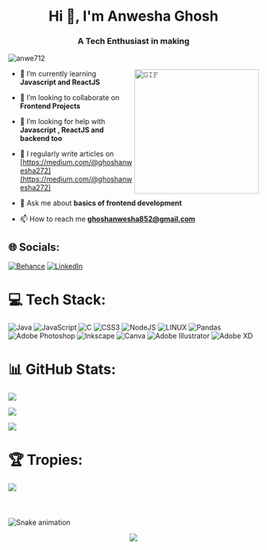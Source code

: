 <h1 align="center">Hi 👋, I'm Anwesha Ghosh</h1>
<h3 align="center">A Tech Enthusiast in making</h3>

<p align="left"> <img src="https://komarev.com/ghpvc/?username=anwe712&label=Profile%20views&color=0e75b6&style=flat" alt="anwe712" /> </p>

<!-- 
<p align="left"> <a href="https://github.com/ryo-ma/github-profile-trophy">
<img src="https://github-profile-trophy.vercel.app/?username=anwe712" alt="anwe712" /></a> </p> -->

<img align="right" height="250" alt="𝙶𝙸𝙵" src="https://repository-images.githubusercontent.com/462900780/0a10af70-6cbf-46df-9071-0ff586a3b1d6" style="max-width: 100%; display: inline-block;" data-target="animated-image.originalImage">


- 🌱 I’m currently learning **Javascript and ReactJS**

- 👯 I’m looking to collaborate on **Frontend Projects**

- 🤝 I’m looking for help with **Javascript , ReactJS and backend too**

- 📝 I regularly write articles on [https://medium.com/@ghoshanwesha272](https://medium.com/@ghoshanwesha272)

- 💬 Ask me about **basics of frontend development**

- 📫 How to reach me **ghoshanwesha852@gmail.com**



## 🌐 Socials:
[![Behance](https://img.shields.io/badge/Behance-1769ff?logo=behance&logoColor=white)](https://behance.net/anweshaghosh3) [![LinkedIn](https://img.shields.io/badge/LinkedIn-%230077B5.svg?logo=linkedin&logoColor=white)](https://linkedin.com/in/anweshaghosh272) 

# 💻 Tech Stack:
![Java](https://img.shields.io/badge/java-%23ED8B00.svg?style=for-the-badge&logo=java&logoColor=white) ![JavaScript](https://img.shields.io/badge/javascript-%23323330.svg?style=for-the-badge&logo=javascript&logoColor=%23F7DF1E) ![C](https://img.shields.io/badge/c-%2300599C.svg?style=for-the-badge&logo=c&logoColor=white) ![CSS3](https://img.shields.io/badge/css3-%231572B6.svg?style=for-the-badge&logo=css3&logoColor=white) ![NodeJS](https://img.shields.io/badge/node.js-6DA55F?style=for-the-badge&logo=node.js&logoColor=white) ![LINUX](https://img.shields.io/badge/Linux-FCC624?style=for-the-badge&logo=linux&logoColor=black) ![Pandas](https://img.shields.io/badge/pandas-%23150458.svg?style=for-the-badge&logo=pandas&logoColor=white) ![Adobe Photoshop](https://img.shields.io/badge/adobephotoshop-%2331A8FF.svg?style=for-the-badge&logo=adobephotoshop&logoColor=white) ![Inkscape](https://img.shields.io/badge/Inkscape-e0e0e0?style=for-the-badge&logo=inkscape&logoColor=080A13) ![Canva](https://img.shields.io/badge/Canva-%2300C4CC.svg?style=for-the-badge&logo=Canva&logoColor=white) ![Adobe Illustrator](https://img.shields.io/badge/adobeillustrator-%23FF9A00.svg?style=for-the-badge&logo=adobeillustrator&logoColor=white) ![Adobe XD](https://img.shields.io/badge/Adobe%20XD-470137?style=for-the-badge&logo=Adobe%20XD&logoColor=#FF61F6)
# 📊 GitHub Stats:
![](https://github-readme-stats.vercel.app/api?username=anwe712&theme=nightowl&hide_border=false&include_all_commits=false&count_private=false)<br/>

![](https://github-readme-streak-stats.herokuapp.com/?user=anwe712&theme=nightowl&hide_border=false)<br/>

![](https://github-readme-stats.vercel.app/api/top-langs/?username=anwe712&theme=nightowl&hide_border=false&include_all_commits=false&count_private=false&layout=compact)<br/>

# 🏆 Tropies:
<p align="left"> <a href="https://github.com/ryo-ma/github-profile-trophy"><img src="https://github-profile-trophy.vercel.app/?username=anwe712&theme=dracula&row=1&column=7"" /></a> </p> <br/>




###

![Snake animation](https://github.com/eagrundy/eagrundy/blob/output/github-contribution-grid-snake.svg)

<div align="center">
  <img src="https://profile-counter.glitch.me/anwe712/count.svg?"  />
</div>

###
